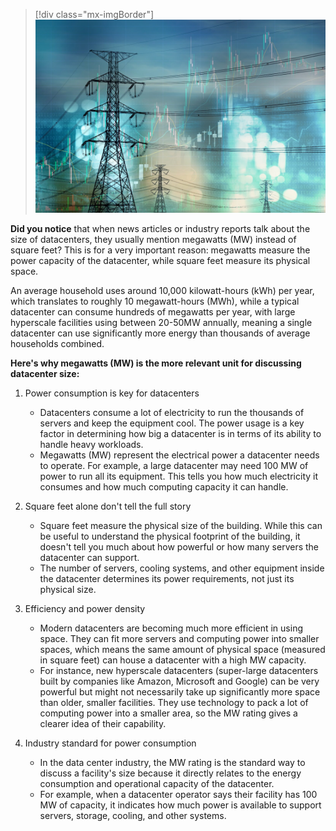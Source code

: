 >[!div class="mx-imgBorder"]
>[![Screenshot of Megawatts or Square feet.](../media/megawatts-square-feet.jpg)](../media/megawatts-square-feet.jpg#lightbox)

**Did you notice** that when news articles or industry reports talk about the size of datacenters, they usually mention megawatts (MW) instead of square feet? This is for a very important reason: megawatts measure the power capacity of the datacenter, while square feet measure its physical space.

An average household uses around 10,000 kilowatt-hours (kWh) per year, which translates to roughly 10 megawatt-hours (MWh), while a typical datacenter can consume hundreds of megawatts per year, with large hyperscale facilities using between 20-50MW annually, meaning a single datacenter can use significantly more energy than thousands of average households combined.

**Here's why megawatts (MW) is the more relevant unit for discussing datacenter size:**

1. Power consumption is key for datacenters

   - Datacenters consume a lot of electricity to run the thousands of servers and keep the equipment cool. The power usage is a key factor in determining how big a datacenter is in terms of its ability to handle heavy workloads.
   - Megawatts (MW) represent the electrical power a datacenter needs to operate. For example, a large datacenter may need 100 MW of power to run all its equipment. This tells you how much electricity it consumes and how much computing capacity it can handle.

1. Square feet alone don't tell the full story

   - Square feet measure the physical size of the building. While this can be useful to understand the physical footprint of the building, it doesn't tell you much about how powerful or how many servers the datacenter can support.
   - The number of servers, cooling systems, and other equipment inside the datacenter determines its power requirements, not just its physical size.

1. Efficiency and power density

   - Modern datacenters are becoming much more efficient in using space. They can fit more servers and computing power into smaller spaces, which means the same amount of physical space (measured in square feet) can house a datacenter with a high MW capacity.
   - For instance, new hyperscale datacenters (super-large datacenters built by companies like Amazon, Microsoft and Google) can be very powerful but might not necessarily take up significantly more space than older, smaller facilities. They use technology to pack a lot of computing power into a smaller area, so the MW rating gives a clearer idea of their capability.

1. Industry standard for power consumption

   - In the data center industry, the MW rating is the standard way to discuss a facility's size because it directly relates to the energy consumption and operational capacity of the datacenter.
   - For example, when a datacenter operator says their facility has 100 MW of capacity, it indicates how much power is available to support servers, storage, cooling, and other systems.
